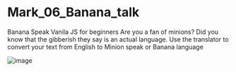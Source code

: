 # Mark_06_Banana_talk
Banana Speak Vanila JS for beginners
Are you a fan of minions? Did you know that the gibberish they say is an actual language. Use the translator to convert your text from English to Minion speak or Banana language


![image](https://user-images.githubusercontent.com/108724393/193406232-526ae01f-d498-4372-a04f-cdee511b8fb0.png)
